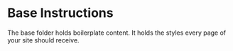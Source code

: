 # Base Instructions

The base folder holds boilerplate content. It holds the styles every page of your site should receive.